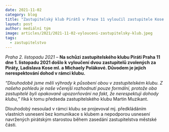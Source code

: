 ```yaml
---
date: 2021-11-02
category: blog
title: "Zastupitelský klub Pirátů v Praze 11 vyloučil zastupitele Kose a Polákovou, důvodem je nerespektování dohod v klubu"
layout: post
author: mediální tým
image: articles/2021/2021-11-02-vylouceni-zastupitelsky-klub.jpeg
tags:
  - zastupitelstvo
---
```


*Praha 2. listopadu 2021* – **Na schůzi zastupitelského klubu Piráti Praha 11 dne 1. listopadu 2021 došlo k vyloučení dvou zastupitelů zvolených za Piráty, Ladislava Kose ml. a Michaely Polákové. Důvodem je jejich nerespektování dohod v rámci klubu.**

*“Dlouhodobě jsme měli výhrady k působení obou v zastupitelském klubu. Z našeho pohledu je naše včerejší rozhodnutí pouze formální, protože oba zastupitelé byli opakovaně upozorňováni na fakt, že nerespektuji dohody klubu,”* říká k tomu předseda zastupitelského klubu Martin Muzikant.

Dlouhodobý nesoulad v rámci klubu se projevoval mj. předkládáním vlastních usnesení bez komunikace s klubem a nepodporou usnesení navržených pirátským starostou během zasedání zastupitelstva městské části.
